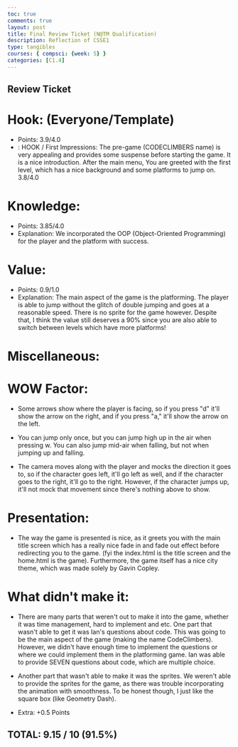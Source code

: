 ```yaml
---
toc: true
comments: true
layout: post
title: Final Review Ticket (N@TM Qualification)
description: Reflection of CSSE1
type: tangibles
courses: { compsci: {week: 5} }
categories: [C1.4]
---
```


## Review Ticket


# Hook: (Everyone/Template)
- Points: 3.9/4.0
- : HOOK / First Impressions: The pre-game (CODECLIMBERS name) is very appealing and provides some suspense before starting the game. It is a nice introduction. After the main menu, You are greeted with the first level, which has a nice background and some platforms to jump on. 3.8/4.0

# Knowledge:
- Points: 3.85/4.0
- Explanation: We incorporated the OOP (Object-Oriented Programming) for the player and the platform with success.

# Value:
- Points: 0.9/1.0
- Explanation: The main aspect of the game is the platforming. The player is able to jump without the glitch of double jumping and goes at a reasonable speed. There is no sprite for the game however. Despite that, I think the value still deserves a 90% since you are also able to switch between levels which have more platforms!

# Miscellaneous:

# WOW Factor:

- Some arrows show where the player is facing, so if you press "d" it'll show the arrow on the right, and if you press "a," it'll show the arrow on the left.

- You can jump only once, but you can jump high up in the air when pressing w. You can also jump mid-air when falling, but not when jumping up and falling.

- The camera moves along with the player and mocks the direction it goes to, so if the character goes left, it'll go left as well, and if the character goes to the right, it'll go to the right. However, if the character jumps up, it'll not mock that movement since there's nothing above to show.

# Presentation: 

- The way the game is presented is nice, as it greets you with the main title screen which has a really nice fade in and fade out effect before redirecting you to the game. (fyi the index.html is the title screen and the home.html is the game). Furthermore, the game itself has a nice city theme, which was made solely by Gavin Copley.

# What didn't make it:

- There are many parts that weren't out to make it into the game, whether it was time management, hard to implement and etc. One part that wasn't able to get it was Ian's questions about code. This was going to be the main aspect of the game (making the name CodeClimbers). However, we didn't have enough time to implement the questions or where we could implement them in the platforming game. Ian was able to provide SEVEN questions about code, which are multiple choice.
- Another part that wasn't able to make it was the sprites. We weren't able to provide the sprites for the game, as there was trouble incorporating the animation with smoothness. To be honest though, I just like the square box (like Geometry Dash).

- Extra: +0.5 Points

## TOTAL: 9.15 / 10 (91.5%)